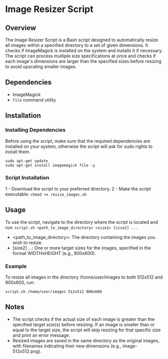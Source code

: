 # Image Resizer Script

## Overview
The Image Resizer Script is a Bash script designed to automatically resize all images within a specified directory to a set of given dimensions. It checks if ImageMagick is installed on the system and installs it if necessary. The script can process multiple size specifications at once and checks if each image's dimensions are larger than the specified sizes before resizing to avoid upscaling smaller images.

## Dependencies

- ImageMagick
- `file` command utility

## Installation

### Installing Dependencies
Before using the script, make sure that the required dependencies are installed on your system, otherwise the script will ask for sudo rights to install them.

```
sudo apt-get update
sudo apt-get install imagemagick file -y
```

### Script Installation

1 - Download the script to your preferred directory.
2 - Make the script executable:
`chmod +x resize_images.sh`

## Usage

To use the script, navigate to the directory where the script is located and run:
`script.sh <path_to_image_directory> <size1> [size2] ...`

- <path_to_image_directory>: The directory containing the images you wish to resize.
- <size1> [size2] ...: One or more target sizes for the images, specified in the format WIDTHxHEIGHT (e.g., 800x600).
  
### Example 

To resize all images in the directory /home/user/images to both 512x512 and 900x600, run:

`script.sh /home/user/images 512x512 900x600`

## Notes

- The script checks if the actual size of each image is greater than the specified target size(s) before resizing. If an image is smaller than or equal to the target size, the script will skip resizing for that specific size and print an error message.
- Resized images are saved in the same directory as the original images, with filenames indicating their new dimensions (e.g., image-512x512.png).